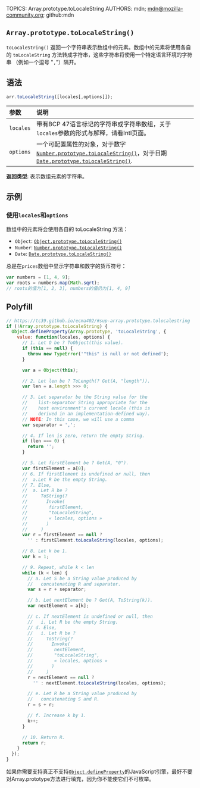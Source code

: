 TOPICS: Array.prototype.toLocaleString
AUTHORS: mdn; mdn@mozilla-community.org; github:mdn

## `Array.prototype.toLocaleString()`

`toLocaleString()` 返回一个字符串表示数组中的元素。数组中的元素将使用各自的 `toLocaleString` 方法转成字符串，这些字符串将使用一个特定语言环境的字符串
（例如一个逗号 "`,`"）隔开。

## 语法

```javascript
arr.toLocaleString([locales[,options]]);
```

| 参数 | 说明 |
| :-- | :-- |
| `locales` | 带有BCP 47语言标记的字符串或字符串数组，关于`locales`参数的形式与解释，请看Intl页面。|
| `options` | 一个可配置属性的对象，对于数字 [`Number.prototype.toLocaleString()`](/zh-hans/webfrontend/Number.prototype.toLocaleString)，对于日期[`Date.prototype.toLocaleString()`](/zh-hans/webfrontend/Date.prototype.toLocaleString). |

**返回类型**: 表示数组元素的字符串。

## 示例

### 使用`locales`和`options`

数组中的元素将会使用各自的 toLocaleString 方法：

- `Object`: [`Object.prototype.toLocaleString()`](/zh-hans/webfrontend/Object.prototype.toLocaleString)
- `Number`: [`Number.prototype.toLocaleString()`](/zh-hans/webfrontend/Number.prototype.toLocaleString)
- `Date`: [`Date.prototype.toLocaleString()`](/zh-hans/webfrontend/Date.prototype.toLocaleString)

总是在`prices`数组中显示字符串和数字的货币符号：

```javascript
var numbers = [1, 4, 9];
var roots = numbers.map(Math.sqrt);
// roots的值为[1, 2, 3], numbers的值仍为[1, 4, 9]
```

## Polyfill

```javascript
// https://tc39.github.io/ecma402/#sup-array.prototype.tolocalestring
if (!Array.prototype.toLocaleString) {
  Object.defineProperty(Array.prototype, 'toLocaleString', {
    value: function(locales, options) {
      // 1. Let O be ? ToObject(this value).
      if (this == null) {
        throw new TypeError('"this" is null or not defined');
      }

      var a = Object(this);

      // 2. Let len be ? ToLength(? Get(A, "length")).
      var len = a.length >>> 0;

      // 3. Let separator be the String value for the
      //    list-separator String appropriate for the
      //    host environment's current locale (this is
      //    derived in an implementation-defined way).
      // NOTE: In this case, we will use a comma
      var separator = ',';

      // 4. If len is zero, return the empty String.
      if (len === 0) {
        return '';
      }

      // 5. Let firstElement be ? Get(A, "0").
      var firstElement = a[0];
      // 6. If firstElement is undefined or null, then
      //  a.Let R be the empty String.
      // 7. Else,
      //  a. Let R be ?
      //     ToString(?
      //       Invoke(
      //        firstElement,
      //        "toLocaleString",
      //        « locales, options »
      //       )
      //     )
      var r = firstElement == null ?
        '' : firstElement.toLocaleString(locales, options);

      // 8. Let k be 1.
      var k = 1;

      // 9. Repeat, while k < len
      while (k < len) {
        // a. Let S be a String value produced by
        //   concatenating R and separator.
        var s = r + separator;

        // b. Let nextElement be ? Get(A, ToString(k)).
        var nextElement = a[k];

        // c. If nextElement is undefined or null, then
        //   i. Let R be the empty String.
        // d. Else,
        //   i. Let R be ?
        //     ToString(?
        //       Invoke(
        //        nextElement,
        //        "toLocaleString",
        //        « locales, options »
        //       )
        //     )
        r = nextElement == null ?
          '' : nextElement.toLocaleString(locales, options);

        // e. Let R be a String value produced by
        //   concatenating S and R.
        r = s + r;

        // f. Increase k by 1.
        k++;
      }

      // 10. Return R.
      return r;
    }
  });
}
```

如果你需要支持真正不支持[`Object.defineProperty`](/zh-hans/webfrontend/Object.defineProperty)的JavaScript引擎，最好不要对Array.prototype方法进行填充，因为你不能使它们不可枚举。

